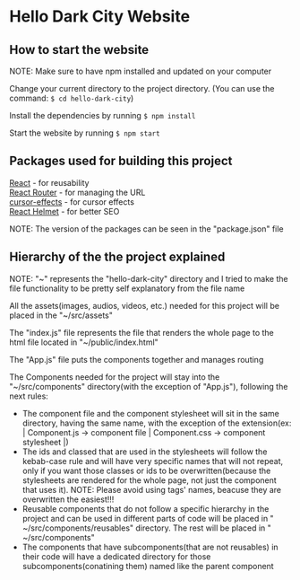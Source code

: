 # Hello Dark City Website
## How to start the website

NOTE: Make sure to have npm installed and updated on your computer

Change your current directory to the project directory. 
(You can use the command:  `$ cd hello-dark-city`)

Install the dependencies by running `$ npm install` 

Start the website by running `$ npm start`

## Packages used for building this project

[React](reactjs.org) - for reusability \
[React Router](https://reactrouter.com/) - for managing the URL \
[cursor-effects](https://github.com/tholman/cursor-effects) - for cursor effects \
[React Helmet](https://www.npmjs.com/package/react-helmet) - for better SEO 


NOTE: The version of the packages can be seen in the "package.json" file

## Hierarchy of the the project explained

NOTE: "~" represents the "hello-dark-city" directory and I tried to make the file functionality to be pretty self explanatory from the file name 

All the assets(images, audios, videos, etc.) needed for this project will be placed in the "~/src/assets"

The "index.js" file represents the file that renders the whole page to the html file located in "~/public/index.html"

The "App.js" file puts the components together and manages routing

The Components needed for the project will stay into the "~/src/components" directory(with the exception of "App.js"), following the next rules:
-   The component file and the component stylesheet will sit in the same directory, having the same name, with the exception of the extension(ex: | Component.js -> component file | Component.css -> component stylesheet |)
-   The ids and classed that are used in the stylesheets will follow the kebab-case rule and will have very specific names that will not repeat, only if you want those classes or ids to be overwritten(because the stylesheets are rendered for the whole page, not just the component that uses it). NOTE: Please avoid using tags' names, beacuse they are overwritten the easiest!!!  
-   Reusable components that do not follow a specific hierarchy in the project and can be used in different parts of code will be placed in " ~/src/components/reusables" directory. The rest will be placed in " ~/src/components" 
-   The components that have subcomponents(that are not reusables) in their code will have a dedicated directory for those subcomponents(conatining them) named like the parent component

